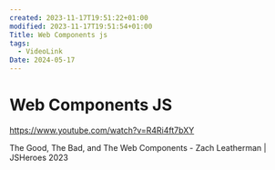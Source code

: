 ```yaml
---
created: 2023-11-17T19:51:22+01:00
modified: 2023-11-17T19:51:54+01:00
Title: Web Components js
tags:
  - VideoLink
Date: 2024-05-17
---
```


# Web Components JS

https://www.youtube.com/watch?v=R4Ri4ft7bXY

The Good, The Bad, and The Web Components - Zach Leatherman | JSHeroes 2023
